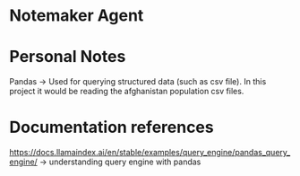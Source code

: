# Notemaker Agent

# Personal Notes

Pandas -> Used for querying structured data (such as csv file). In this project it would be reading the afghanistan population csv files.

# Documentation references
https://docs.llamaindex.ai/en/stable/examples/query_engine/pandas_query_engine/ -> understanding query engine with pandas